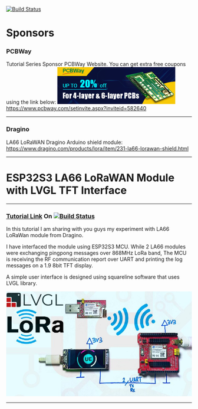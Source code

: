 [![Build Status](https://img.shields.io/badge/USEFUL%20ELECTRONICS-YOUTUBE-red)](https://www.youtube.com/user/wardzx1)

# Sponsors

### PCBWay
Tutorial Series Sponsor PCBWay Website. You can get extra free coupons using the link below:
![Sponsor Banner](https://github.com/UsefulElectronics/esp32s3_la66_lorawan/blob/main/repo%20cover/banner320x100.gif)
https://www.pcbway.com/setinvite.aspx?inviteid=582640
***
### Dragino
LA66 LoRaWAN Dragino Arduino shield module:
https://www.dragino.com/products/lora/item/231-la66-lorawan-shield.html
***

# ESP32S3 LA66 LoRaWAN Module with LVGL TFT Interface
***
### [Tutorial Link](https://youtu.be/dV8yROPrPJw) On [![Build Status](https://img.shields.io/badge/YouTube-FF0000?style=for-the-badge&logo=youtube&logoColor=white)](https://www.youtube.com/wardzx1) 
In this tutorial I am sharing with you guys my experiment with LA66 LoRaWan module from Dragino. 

I have interfaced the module using ESP32S3 MCU. While 2 LA66 modules were exchanging pingpong messages over 868MHz LoRa band, The MCU is receiving the RF communication report over UART and printing the log messages on a 1.9 8bit TFT display.

A simple user interface is designed using squareline software that uses LVGL library. 

![Circuit Diagram](https://github.com/UsefulElectronics/esp32s3_la66_lorawan/blob/main/repo%20cover/video%20cover.png)


***



